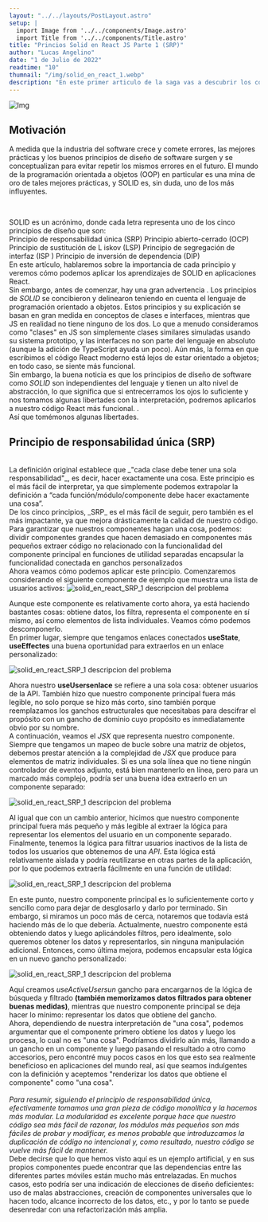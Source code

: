 ```yaml
---
layout: "../../layouts/PostLayout.astro"
setup: |
  import Image from '../../components/Image.astro'
  import Title from '../../components/Title.astro'
title: "Princios Solid en React JS Parte 1 (SRP)"
author: "Lucas Angelino"
date: "1 de Julio de 2022"
readtime: "10"
thumnail: "/img/solid_en_react_1.webp"
description: "En este primer articulo de la saga vas a descubrir los conceptos de SOLID en React"
---
```


<Image src="/img/solid_en_react_1.webp" alt="Img" />

## Motivación

A medida que la industria del software crece y comete errores, las mejores prácticas y los buenos principios de diseño de software surgen y se conceptualizan para evitar repetir los mismos errores en el futuro. El mundo de la programación orientada a objetos (OOP) en particular es una mina de oro de tales mejores prácticas, y SOLID es, sin duda, uno de los más influyentes.

<br>

SOLID es un acrónimo, donde cada letra representa uno de los cinco principios de diseño que son:
<br>
Principio de responsabilidad única (SRP)
Principio abierto-cerrado (OCP)
Principio de sustitución de L iskov (LSP)
Principio de segregación de interfaz (ISP )
Principio de inversión de dependencia (DIP)
<br>
En este artículo, hablaremos sobre la importancia de cada principio y veremos cómo podemos aplicar los aprendizajes de SOLID en aplicaciones React.
<br>
Sin embargo, antes de comenzar, hay una gran advertencia . Los principios de _SOLID_ se concibieron y delinearon teniendo en cuenta el lenguaje de programación orientado a objetos. Estos principios y su explicación se basan en gran medida en conceptos de clases e interfaces, mientras que JS en realidad no tiene ninguno de los dos. Lo que a menudo consideramos como "clases" en JS son simplemente clases similares simuladas usando su sistema prototipo, y las interfaces no son parte del lenguaje en absoluto (aunque la adición de TypeScript ayuda un poco). Aún más, la forma en que escribimos el código React moderno está lejos de estar orientado a objetos; en todo caso, se siente más funcional.
<br>
Sin embargo, la buena noticia es que los principios de diseño de software como _SOLID_ son independientes del lenguaje y tienen un alto nivel de abstracción, lo que significa que si entrecerramos los ojos lo suficiente y nos tomamos algunas libertades con la interpretación, podremos aplicarlos a nuestro código React más funcional. .
<br>
Así que tomémonos algunas libertades.
<br>

## Principio de responsabilidad única (SRP)

<br>
La definición original establece que _"cada clase debe tener una sola responsabilidad"_, es decir, hacer exactamente una cosa. Este principio es el más fácil de interpretar, ya que simplemente podemos extrapolar la definición a “cada función/módulo/componente debe hacer exactamente una cosa”.
<br>
De los cinco principios, _SRP_ es el más fácil de seguir, pero también es el más impactante, ya que mejora drásticamente la calidad de nuestro código. Para garantizar que nuestros componentes hagan una cosa, podemos:
<br>
dividir componentes grandes que hacen demasiado en componentes más pequeños
extraer código no relacionado con la funcionalidad del componente principal en funciones de utilidad separadas
encapsular la funcionalidad conectada en ganchos personalizados
<br>
Ahora veamos cómo podemos aplicar este principio. Comenzaremos considerando el siguiente componente de ejemplo que muestra una lista de usuarios activos:

<Image src="/img/solid_en_react_SRP_1.svg" alt="solid_en_react_SRP_1 descripcion del problema" />

Aunque este componente es relativamente corto ahora, ya está haciendo bastantes cosas: obtiene datos, los filtra, representa el componente en sí mismo, así como elementos de lista individuales. Veamos cómo podemos descomponerlo.
<br>
En primer lugar, siempre que tengamos enlaces conectados **useState**, **useEffectes** una buena oportunidad para extraerlos en un enlace personalizado:

<Image src="/img/solid_en_react_SRP_2.svg" alt="solid_en_react_SRP_1 descripcion del problema" />

Ahora nuestro **useUsersenlace** se refiere a una sola cosa: obtener usuarios de la API. También hizo que nuestro componente principal fuera más legible, no solo porque se hizo más corto, sino también porque reemplazamos los ganchos estructurales que necesitabas para descifrar el propósito con un gancho de dominio cuyo propósito es inmediatamente obvio por su nombre.
<br>
A continuación, veamos el _JSX_ que representa nuestro componente. Siempre que tengamos un mapeo de bucle sobre una matriz de objetos, debemos prestar atención a la complejidad de _JSX_ que produce para elementos de matriz individuales. Si es una sola línea que no tiene ningún controlador de eventos adjunto, está bien mantenerlo en línea, pero para un marcado más complejo, podría ser una buena idea extraerlo en un componente separado:

<Image src="/img/solid_en_react_SRP_3.svg" alt="solid_en_react_SRP_1 descripcion del problema" />

Al igual que con un cambio anterior, hicimos que nuestro componente principal fuera más pequeño y más legible al extraer la lógica para representar los elementos del usuario en un componente separado.
<br>
Finalmente, tenemos la lógica para filtrar usuarios inactivos de la lista de todos los usuarios que obtenemos de una _API_. Esta lógica está relativamente aislada y podría reutilizarse en otras partes de la aplicación, por lo que podemos extraerla fácilmente en una función de utilidad:

<Image src="/img/solid_en_react_SRP_4.svg" alt="solid_en_react_SRP_1 descripcion del problema" />

En este punto, nuestro componente principal es lo suficientemente corto y sencillo como para dejar de desglosarlo y darlo por terminado. Sin embargo, si miramos un poco más de cerca, notaremos que todavía está haciendo más de lo que debería. Actualmente, nuestro componente está obteniendo datos y luego aplicándoles filtros, pero idealmente, solo queremos obtener los datos y representarlos, sin ninguna manipulación adicional. Entonces, como última mejora, podemos encapsular esta lógica en un nuevo gancho personalizado:

<Image src="/img/solid_en_react_SRP_5.svg" alt="solid_en_react_SRP_1 descripcion del problema" />

Aquí creamos _useActiveUsersun_ gancho para encargarnos de la lógica de búsqueda y filtrado **(también memorizamos datos filtrados para obtener buenas medidas)**, mientras que nuestro componente principal se deja hacer lo mínimo: representar los datos que obtiene del gancho.
<br>
Ahora, dependiendo de nuestra interpretación de "una cosa", podemos argumentar que el componente primero obtiene los datos y luego los procesa, lo cual no es "una cosa". Podríamos dividirlo aún más, llamando a un gancho en un componente y luego pasando el resultado a otro como accesorios, pero encontré muy pocos casos en los que esto sea realmente beneficioso en aplicaciones del mundo real, así que seamos indulgentes con la definición y aceptemos "renderizar los datos que obtiene el componente" como "una cosa".
<br><br>
_Para resumir, siguiendo el principio de responsabilidad única, efectivamente tomamos una gran pieza de código monolítica y la hacemos más modular. La modularidad es excelente porque hace que nuestro código sea más fácil de razonar, los módulos más pequeños son más fáciles de probar y modificar, es menos probable que introduzcamos la duplicación de código no intencional y, como resultado, nuestro código se vuelve más fácil de mantener._
<br>
Debe decirse que lo que hemos visto aquí es un ejemplo artificial, y en sus propios componentes puede encontrar que las dependencias entre las diferentes partes móviles están mucho más entrelazadas. En muchos casos, esto podría ser una indicación de elecciones de diseño deficientes: uso de malas abstracciones, creación de componentes universales que lo hacen todo, alcance incorrecto de los datos, etc., y por lo tanto se puede desenredar con una refactorización más amplia.
<br>
